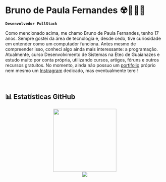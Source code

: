 # Bruno de Paula Fernandes ☢🧑🏽‍🎓

**`Desenvolvedor FullStack`**

Como mencionado acima, me chamo Bruno de Paula Fernandes, tenho 17 anos. Sempre gostei da área de tecnologia e, desde cedo, tive curiosidade em entender como um computador funciona. Antes mesmo de compreender isso, conheci algo ainda mais interessante: a programação. Atualmente, curso Desenvolvimento de Sistemas na Etec de Guaianazes e estudo muito por conta própria, utilizando cursos, artigos, fóruns e outros recursos gratuitos. No momento, ainda não possuo um [portifolio](/) próprio nem mesmo um [Instragram](/) dedicado, mas eventualmente terei!

<br/>

## 📊 Estatísticas GitHub 

<p align="center">
  <img src="https://github-readme-stats.vercel.app/api?username=Bruno-D-Fernandes&show_icons=true&theme=swift" height="200"/>
<br>
  <img src="https://github-readme-stats.vercel.app/api/top-langs/?username=Bruno-D-Fernandes&layout=compact&theme=swift"/>
</p>
<br>
